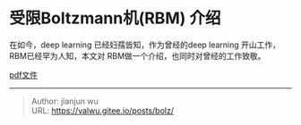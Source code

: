 # 受限Boltzmann机(RBM) 介绍


在如今，deep learning 已经妇孺皆知，作为曾经的deep learning 开山工作，RBM已经罕为人知，本文对 RBM做一个介绍，也同时对曾经的工作致敬。

[pdf文件](/posts/ml/bolz/bolz.pdf)

---

> Author: jianjun wu  
> URL: https://valwu.gitee.io/posts/bolz/  

